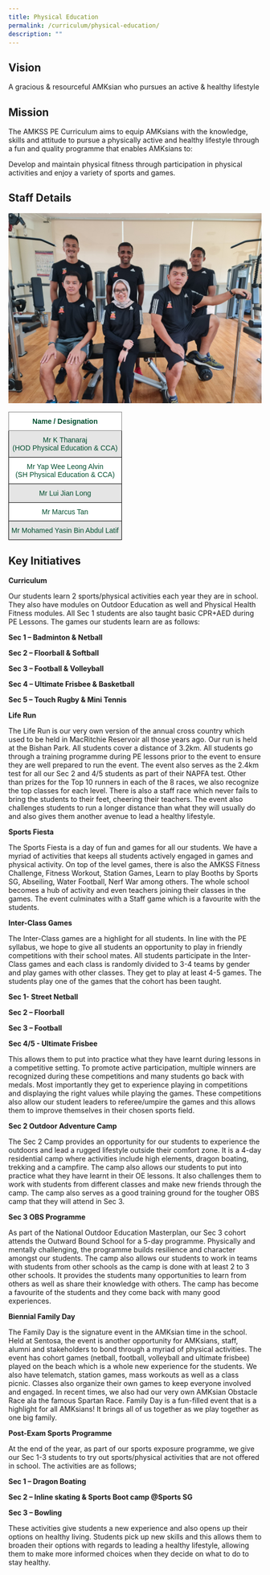 ```yaml
---
title: Physical Education
permalink: /curriculum/physical-education/
description: ""
---
```

Vision
------

A gracious & resourceful AMKsian who pursues an active & healthy lifestyle

Mission
-------

The AMKSS PE Curriculum aims to equip AMKsians with the knowledge, skills and attitude to pursue a physically active and healthy lifestyle through a fun and quality programme that enables AMKsians to:

  

Develop and maintain physical fitness through participation in physical activities and enjoy a variety of sports and games.

Staff Details
-------------

![](/images/PE%20department%201.jpg)

<style type="text/css">
.tg  {border-collapse:collapse;border-spacing:0;}
.tg td{border-color:black;border-style:solid;border-width:1px;font-family:Arial, sans-serif;font-size:14px;
  overflow:hidden;padding:10px 5px;word-break:normal;}
.tg th{border-color:black;border-style:solid;border-width:1px;font-family:Arial, sans-serif;font-size:14px;
  font-weight:normal;overflow:hidden;padding:10px 5px;word-break:normal;}
.tg .tg-mwbt{background-color:#FFF;border-color:inherit;color:#004D2E;font-weight:bold;text-align:center;vertical-align:middle}
.tg .tg-t70x{background-color:#E5E5E5;color:#004D2E;text-align:center;vertical-align:top}
.tg .tg-fi1r{background-color:#FFF;color:#004D2E;text-align:center;vertical-align:top}
.tg .tg-bapb{background-color:#E5E5E5;color:#004D2E;text-align:center;vertical-align:middle}
.tg .tg-wpup{background-color:#FFF;color:#004D2E;text-align:center;vertical-align:middle}
</style>
<table class="tg">
<thead>
  <tr>
    <th class="tg-mwbt"><span style="font-weight:700">Name / Designation</span></th>
  </tr>
</thead>
<tbody>
  <tr>
    <td class="tg-t70x"><span style="font-weight:400;color:#004D2E">Mr K Thanaraj</span><br><span style="font-weight:400;color:#004D2E">(HOD Physical Education &amp; CCA)</span></td>
  </tr>
  <tr>
    <td class="tg-fi1r"><span style="font-weight:400;color:#004D2E">Mr Yap Wee Leong Alvin</span><br><span style="font-weight:400;color:#004D2E">(SH Physical Education &amp; CCA)</span></td>
  </tr>
  <tr>
    <td class="tg-bapb">Mr Lui Jian Long</td>
  </tr>
  <tr>
    <td class="tg-wpup">Mr Marcus Tan</td>
  </tr>
  <tr>
    <td class="tg-bapb">Mr Mohamed Yasin Bin Abdul Latif</td>
  </tr>
</tbody>
</table>

Key Initiatives
---------------

**Curriculum**

Our students learn 2 sports/physical activities each year they are in school. They also have modules on Outdoor Education as well and Physical Health Fitness modules. All Sec 1 students are also taught basic CPR+AED during PE Lessons. The games our students learn are as follows:  

  

**Sec 1 – Badminton & Netball**

**Sec 2 – Floorball & Softball**

**Sec 3 – Football & Volleyball**

**Sec 4 – Ultimate Frisbee & Basketball**

**Sec 5 – Touch Rugby & Mini Tennis**

  

**Life Run**

The Life Run is our very own version of the annual cross country which used to be held in MacRitchie Reservoir all those years ago. Our run is held at the Bishan Park. All students cover a distance of 3.2km. All students go through a training programme during PE lessons prior to the event to ensure they are well prepared to run the event. The event also serves as the 2.4km test for all our Sec 2 and 4/5 students as part of their NAPFA test. Other than prizes for the Top 10 runners in each of the 8 races, we also recognize the top classes for each level. There is also a staff race which never fails to bring the students to their feet, cheering their teachers. The event also challenges students to run a longer distance than what they will usually do and also gives them another avenue to lead a healthy lifestyle.

  

**Sports Fiesta**

The Sports Fiesta is a day of fun and games for all our students. We have a myriad of activities that keeps all students actively engaged in games and physical activity. On top of the level games, there is also the AMKSS Fitness Challenge, Fitness Workout, Station Games, Learn to play Booths by Sports SG, Abseiling, Water Football, Nerf War among others. The whole school becomes a hub of activity and even teachers joining their classes in the games. The event culminates with a Staff game which is a favourite with the students.

  

**Inter-Class Games**

The Inter-Class games are a highlight for all students. In line with the PE syllabus, we hope to give all students an opportunity to play in friendly competitions with their school mates. All students participate in the Inter-Class games and each class is randomly divided to 3-4 teams by gender and play games with other classes. They get to play at least 4-5 games. The students play one of the games that the cohort has been taught.

  

**Sec 1- Street Netball**

**Sec 2 – Floorball**

**Sec 3 – Football**

**Sec 4/5 - Ultimate Frisbee**

  

This allows them to put into practice what they have learnt during lessons in a competitive setting. To promote active participation, multiple winners are recognized during these competitions and many students go back with medals. Most importantly they get to experience playing in competitions and displaying the right values while playing the games. These competitions also allow our student leaders to referee/umpire the games and this allows them to improve themselves in their chosen sports field.

  

**Sec 2 Outdoor Adventure Camp**

The Sec 2 Camp provides an opportunity for our students to experience the outdoors and lead a rugged lifestyle outside their comfort zone. It is a 4-day residential camp where activities include high elements, dragon boating, trekking and a campfire. The camp also allows our students to put into practice what they have learnt in their OE lessons. It also challenges them to work with students from different classes and make new friends through the camp. The camp also serves as a good training ground for the tougher OBS camp that they will attend in Sec 3.

  

**Sec 3 OBS Programme**

As part of the National Outdoor Education Masterplan, our Sec 3 cohort attends the Outward Bound School for a 5-day programme. Physically and mentally challenging, the programme builds resilience and character amongst our students. The camp also allows our students to work in teams with students from other schools as the camp is done with at least 2 to 3 other schools. It provides the students many opportunities to learn from others as well as share their knowledge with others. The camp has become a favourite of the students and they come back with many good experiences.

  

**Biennial Family Day**

The Family Day is the signature event in the AMKsian time in the school. Held at Sentosa, the event is another opportunity for AMKsians, staff, alumni and stakeholders to bond through a myriad of physical activities. The event has cohort games (netball, football, volleyball and ultimate frisbee) played on the beach which is a whole new experience for the students. We also have telematch, station games, mass workouts as well as a class picnic. Classes also organize their own games to keep everyone involved and engaged. In recent times, we also had our very own AMKsian Obstacle Race ala the famous Spartan Race. Family Day is a fun-filled event that is a highlight for all AMKsians! It brings all of us together as we play together as one big family.

  

**Post-Exam Sports Programme**

At the end of the year, as part of our sports exposure programme, we give our Sec 1-3 students to try out sports/physical activities that are not offered in school. The activities are as follows;

  

**Sec 1 – Dragon Boating**

**Sec 2 – Inline skating & Sports Boot camp @Sports SG**

**Sec 3 – Bowling**

  

These activities give students a new experience and also opens up their options on healthy living. Students pick up new skills and this allows them to broaden their options with regards to leading a healthy lifestyle, allowing them to make more informed choices when they decide on what to do to stay healthy.